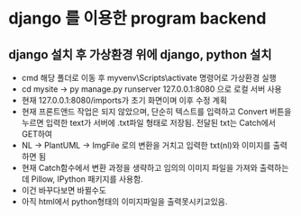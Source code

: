 # django 를 이용한 program backend
## django 설치 후 가상환경 위에 django, python 설치
- cmd 해당 폴더로 이동 후 myvenv\Scripts\activate 명령어로 가상환경 실행
- cd mysite -> py manage.py runserver 127.0.0.1:8080 으로 로컬 서버 사용
- 현재 127.0.0.1:8080/imports가 초기 화면이며 이후 수정 계획
- 현재 프론트앤드 작업은 되지 않았으며, 단순히 텍스트를 입력하고 Convert 버튼을 누르면 입력한 text가 서버에 .txt파일 형태로 저장됨. 전달된 txt는 Catch에서 GET하여 
- NL -> PlantUML -> ImgFile 로의 변환을 거치고 입력한 txt(nl)와 이미지를 출력하면 됨 
- 현재 Catch함수에서 변환 과정을 생략하고 임의의 이미지 파일을 가져와 출력하는데 Pillow, IPython 패키지를 사용함.
- 이건 바꾸다보면 바뀔수도
- 아직 html에서 python형태의 이미지파일을 출력못시키고있음.
